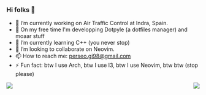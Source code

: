 ### Hi folks 👋


- 🔭 I’m currently working on Air Traffic Control at Indra, Spain.
- 🚀 On my free time I'm developping Dotpyle (a dotfiles manager) and moaar stuff
- 🌱 I’m currently learning C++ (you never stop)
- 👯 I’m looking to collaborate on Neovim.
- 📫 How to reach me: perseo.gi98@gmail.com
- ⚡ Fun fact: btw I use Arch, btw I use I3, btw I use Neovim, btw btw (stop please)


<!-- ![Anurag's GitHub stats](https://github-readme-stats.vercel.app/api?username=perseoGI&show_icons=true&bg_color=30,e96443,904e95&title_color=fff&text_color=fff)
[![Top Langs](https://github-readme-stats.vercel.app/api/top-langs/?username=perseoGI&show_icons=true&bg_color=30,e96443,904e95&title_color=fff&text_color=fff)](https://github.com/perseoGI/github-readme-stats)
 -->
<a href="https://github.com/anuraghazra/github-readme-stats">
  <img align="left" src="https://github-readme-stats.vercel.app/api?username=perseoGI&show_icons=true&bg_color=30,e96443,904e95&title_color=fff&text_color=fff" />
</a>
<a href="https://github.com/anuraghazra/convoychat">
  <img align="right" src="https://github-readme-stats.vercel.app/api/top-langs/?username=perseoGI&show_icons=true&bg_color=30,e96443,904e95&title_color=fff&text_color=fff" />
</a>
